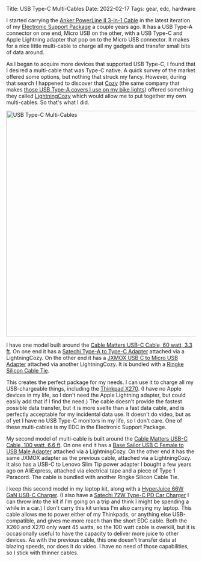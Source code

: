 Title: USB Type-C Multi-Cables
Date: 2022-02-17
Tags: gear, edc, hardware

I started carrying the [Anker PowerLine II 3-in-1 Cable](https://www.anker.com/products/variant/powerline-ii-3in1-cable/A8436021) in the latest iteration of my [Electronic Support Package](/2015/08/electronics/) a couple years ago. It has a USB Type-A connector on one end, Micro USB on the other, with a USB Type-C and Apple Lightning adapter that pop on to the Micro USB connector. It makes for a nice little multi-cable to charge all my gadgets and transfer small bits of data around.

As I began to acquire more devices that supported USB Type-C, I found that I desired a multi-cable that was Type-C native. A quick survey of the market offered some options, but nothing that struck my fancy. However, during that search I happened to discover that [Cozy](https://cozy-industries.com/) (the same company that makes [those USB Type-A covers I use on my bike lights](/2019/11/cozycaps/)) offered something they called [LightningCozy](https://cozy-industries.com/products/lightningcozy) which would allow me to put together my own multi-cables. So that's what I did.

<a href="https://www.flickr.com/photos/pigmonkey/51888625634/in/dateposted/" title="USB Type-C Multi-Cables"><img src="https://live.staticflickr.com/65535/51888625634_b4b7343801_c.jpg" width="800" height="600" alt="USB Type-C Multi-Cables"></a>

I have one model built around the [Cable Matters USB-C Cable, 60 watt, 3.3 ft](https://www.cablematters.com/pc-677-123-usb-c-to-usb-c-cable.aspx). On one end it has a [Satechi Type-A to Type-C Adapter](https://satechi.net/products/aluminum-type-a-to-type-c-adapter) attached via a LightningCozy. On the other end it has a [JXMOX USB C to Micro USB Adapter](https://www.amazon.com/gp/product/B07Z4V25DH/) attached via another LightningCozy. It is bundled with a [Ringke Silicon Cable Tie](/2021/10/cable-ties/).

This creates the perfect package for my needs. I can use it to charge all my USB-chargeable things, including the [Thinkpad X270](/2021/01/peak-laptop/). (I have no Apple devices in my life, so I don't need the Apple Lightning adapter, but could easily add that if I find the need.) The cable doesn't provide the fastest possible data transfer, but it is more svelte than a fast data cable, and is perfectly acceptable for my incidental data use. It doesn't do video, but as of yet I have no USB Type-C monitors in my life, so I don't care. One of these multi-cables is my EDC in the Electronic Support Package.

My second model of multi-cable is built around the [Cable Matters USB-C Cable, 100 watt, 6.6 ft](https://www.cablematters.com/pc-889-123-usb-if-certified-usb-c-charging-cable-with-power-delivery-up-to-100w-no-video-support.aspx). On one end it has a [Base Sailor USB C Female to USB Male Adapter](https://www.amazon.com/gp/product/B07T54754H/) attached via a LightningCozy. On the other end it has the same JXMOX adapter as the previous cable, attached via a LightningCozy. It also has a USB-C to Lenovo Slim Tip power adapter I bought a few years ago on AliExpress, attached via electrical tape and a piece of Type 1 Paracord. The cable is bundled with another Ringke Silicon Cable Tie.

I keep this second model in my laptop kit, along with a [HyperJuice 66W GaN USB-C Charger](https://www.hypershop.com/products/hyperjuice-gan-66w-usb-c-charger). (I also have a [Satechi 72W Type-C PD Car Charger](https://satechi.net/products/72w-type-c-pd-car-charger-adapter) I can throw into the kit if I'm going on a trip and think I might be spending a while in a car.) I don't carry this kit unless I'm also carrying my laptop. This cable allows me to power either of my Thinkpads, or anything else USB-compatible, and gives me more reach than the short EDC cable. Both the X260 and X270 only want 45 watts, so the 100 watt cable is overkill, but it is occasionally useful to have the capacity to deliver more juice to other devices. As with the previous cable, this one doesn't transfer data at blazing speeds, nor does it do video. I have no need of those capabilities, so I stick with thinner cables.
